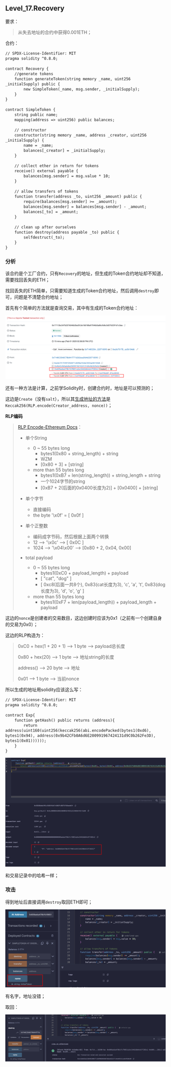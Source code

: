 ## Level_17.Recovery

要求：

> 从失去地址的合约中获得0.001ETH；

合约：

```solidity
// SPDX-License-Identifier: MIT
pragma solidity ^0.8.0;

contract Recovery {
    //generate tokens
    function generateToken(string memory _name, uint256 _initialSupply) public {
        new SimpleToken(_name, msg.sender, _initialSupply);
    }
}

contract SimpleToken {
    string public name;
    mapping(address => uint256) public balances;

    // constructor
    constructor(string memory _name, address _creator, uint256 _initialSupply) {
        name = _name;
        balances[_creator] = _initialSupply;
    }

    // collect ether in return for tokens
    receive() external payable {
        balances[msg.sender] = msg.value * 10;
    }

    // allow transfers of tokens
    function transfer(address _to, uint256 _amount) public {
        require(balances[msg.sender] >= _amount);
        balances[msg.sender] = balances[msg.sender] - _amount;
        balances[_to] = _amount;
    }

    // clean up after ourselves
    function destroy(address payable _to) public {
        selfdestruct(_to);
    }
}
```

### 分析

该合约是个工厂合约，只有` Recovery `的地址，但生成的Token合约地址却不知道，需要找回丢失的ETH；

找回丢失的ETH简单，只需要知道生成的Token合约地址，然后调用` destroy `即可，问题是不清楚合约地址；

首先有个简单的方法就是查询交易，其中有生成的Token合约地址：

![image-20250202000636095](./assets/image-20250202000636095.png)

还有一种方法是计算，之前学Solidity时，创建合约时，地址是可以预测的；

这边是` Create `（没有` salt `），所以其[生成地址的方法](https://ethereum.stackexchange.com/questions/760/how-is-the-address-of-an-ethereum-contract-computed)是` Keccak256(RLP.encode(Creator_address, nonce)) `；

**RLP编码**

> [RLP Encode-Ethereum Docs](https://ethereum.org/en/developers/docs/data-structures-and-encoding/rlp/)：
>
> * 单个String
>     * 0 ~ 55 bytes long
>         * bytes1(0x80 + string_length) + string
>         * WZM
>         * [0x80 + 3] + [string]
>     * more than 55 bytes long
>         * bytes1(0xB7 + len(string_length)) + string_length + string
>         * 一个1024字节的string
>         * [0xB7 + 2(后面的0x0400长度为2)] + [0x0400] + [string]
> * 单个字节
>     * 直接编码
>     * the byte '\x0f' = [ 0x0f ]
> * 单个正整数
>     * 编码成字节码，然后根据上面两个转换
>     * 12 --> '\x0c' --> [ 0x0C ]
>     * 1024 --> '\x04\x00' --> [0x80 + 2, 0x04, 0x00]
>
> 
>
> * total payload
>     * 0 ~ 55 bytes long
>         * bytes1(0xC0 + payload_length) + payload
>         * [ "cat", "dog" ]
>         * [ 0xc8(后面一共8个), 0x83(cat长度为3), 'c', 'a', 't', 0x83(dog长度为3), 'd', 'o', 'g' ]
>     * more than 55 bytes long
>         * bytes1(0xF7 + len(payload_length)) + payload_length + payload

这边的` nonce `是创建者的交易数目，这边创建时应该为0x1（之前有一个创建自身的交易为0x0）；

这边的RLP构造为：

> 0xC0 + hex(1 + 20 + 1) --> 1 byte --> payload总长度
>
> 0x80 + hex(20) --> 1 byte --> 地址string的长度
>
> address() --> 20 byte --> 地址
>
> 0x01 --> 1 byte --> 当前nonce

所以生成的地址用solidity应该这么写：

```solidity
// SPDX-License-Identifier: MIT
pragma solidity ^0.8.0;

contract Exp{
    function getHash() public returns (address){
        return address(uint160(uint256(keccak256(abi.encodePacked(bytes1(0xd6), bytes1(0x94), address(0x9b42CFb0A6d6E200991967424131d9C0b262Fe3D), bytes1(0x01))))));
    }
}
```

![image-20250202012639989](./assets/image-20250202012639989.png)

和交易记录中的哈希一样；



### 攻击

得到地址后直接调用` destroy `取回ETH即可；

![image-20250202012940755](./assets/image-20250202012940755.png)

有名字，地址没错；

取回：

![image-20250202013059792](./assets/image-20250202013059792.png)

